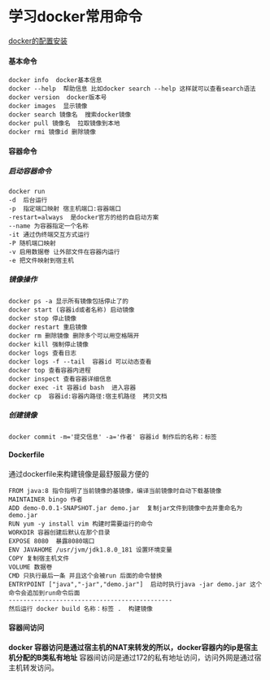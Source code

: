 # 学习docker常用命令


[docker的配置安装](https://yakax.github.io/2018/11/05/%E5%AD%A6%E4%B9%A0docker%E5%B9%B6%E5%AE%89%E8%A3%85%E4%B8%80%E4%B8%AA%E8%87%AA%E5%90%AF%E5%8A%A8MySQL8/)

#### 基本命令
```
docker info  docker基本信息
docker --help  帮助信息 比如docker search --help 这样就可以查看search语法
docker version  docker版本号
docker images  显示镜像
docker search 镜像名  搜索docker镜像
docker pull 镜像名  拉取镜像到本地
docker rmi 镜像id 删除镜像
```
<!--more-->
#### 容器命令
##### 启动容器命令
```
docker run 
-d  后台运行
-p  指定端口映射 宿主机端口:容器端口
-restart=always  是docker官方的给的自启动方案
--name 为容器指定一个名称
-it 通过伪终端交互方式运行
-P 随机端口映射
-v 启用数据卷 让外部文件在容器内运行
-e 把文件映射到宿主机
```
##### 镜像操作
```
docker ps -a 显示所有镜像包括停止了的
docker start (容器id或者名称) 启动镜像
docker stop 停止镜像
docker restart 重启镜像
docker rm 删除镜像 删除多个可以用空格隔开
docker kill 强制停止镜像
docker logs 查看日志 
docker logs -f --tail  容器id 可以动态查看
docker top 查看容器内进程
docker inspect 查看容器详细信息
docker exec -it 容器id bash  进入容器
docker cp  容器id:容器内路径:宿主机路径  拷贝文档
```

##### 创建镜像
```
docker commit -m='提交信息' -a='作者' 容器id 制作后的名称：标签
```

#### Dockerfile
通过dockerfile来构建镜像是最舒服最方便的
```
FROM java:8 指令指明了当前镜像的基镜像，编译当前镜像时自动下载基镜像
MAINTAINER bingo 作者
ADD demo-0.0.1-SNAPSHOT.jar demo.jar  复制jar文件到镜像中去并重命名为demo.jar
RUN yum -y install vim 构建时需要运行的命令
WORKDIR 容器创建后默认在那个目录
EXPOSE 8080  暴露8080端口
ENV JAVAHOME /usr/jvm/jdk1.8.0_181 设置环境变量
COPY 复制宿主机文件
VOLUME 数据卷
CMD 只执行最后一条 并且这个会被run 后面的命令替换
ENTRYPOINT ["java","-jar","demo.jar"]  启动时执行java -jar demo.jar 这个命令会追加到run命令后面
---------------------------------------------
然后运行 docker build 名称：标签 .  构建镜像
```
#### 容器间访问
**docker 容器访问是通过宿主机的NAT来转发的所以，docker容器内的ip是宿主机分配的B类私有地址**
容器间访问是通过172的私有地址访问，访问外网是通过宿主机转发访问。


